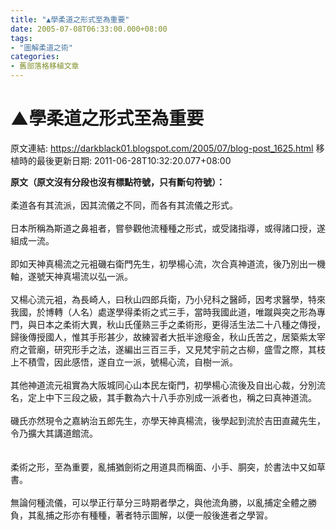 ```yaml
---
title: "▲學柔道之形式至為重要"
date: 2005-07-08T06:33:00.000+08:00
tags: 
- "圖解柔道之術"
categories:
- 舊部落格移植文章
---
```


# ▲學柔道之形式至為重要

原文連結: https://darkblack01.blogspot.com/2005/07/blog-post_1625.html
移植時的最後更新日期: 2011-06-28T10:32:20.077+08:00

<strong>原文（原文沒有分段也沒有標點符號，只有斷句符號）：</strong><br /><br />柔道各有其流派，因其流儀之不同，而各有其流儀之形式。<br /><br />日本所稱為斯道之鼻袓者，嘗參觀他流種種之形式，或受諸指導，或得諸口授，遂組成一流。<br /><br />即如天神真楊流之元袓磯右衛門先生，初學楊心流，次合真神道流，後乃別出一機軸，遂號天神真場流以弘一派。<br /><br />又楊心流元袓，為長崎人，曰秋山四郎兵衛，乃小兒科之醫師，因考求醫學，特來我國，於博轉（人名）處遂學得柔術之式三手，當時我國此道，唯蹴與突之形為專門，與日本之柔術大異，秋山氏僅熟三手之柔術形，更得活生法二十八種之傳授，歸後傳授國人，惟其手形甚少，故練習者大扺半途癈金，秋山氏苦之，居築紫太宰府之菅廟，研究形手之法，遂編出三百三手，又見梵宇前之古柳，盛雪之際，其枝上不積雪，因此感悟，遂自立一派，號楊心流，自樹一派。<br /><br />其他神道流元祖實為大阪城同心山本民左衛門，初學楊心流後及自出心裁，分別流名，定上中下三段之級，其手數為六十八手亦別成一派者也，稱之曰真神道流。<br /><br />磯氏亦然現令之嘉納治五郎先生，亦學天神真楊流，後學起到流於吉田直藏先生，令乃擴大其講道館流。<br /><br /><br />柔術之形，至為重要，亂捕猶劍術之用道具而稱面、小手、胴突，於書法中又如草書。<br /><br />無論何種流儀，可以學正行草分三時期者學之，與他流角勝，以亂捕定全體之勝負，其亂捕之形亦有種種，著者特示圖解，以便一般後進者之學習。
